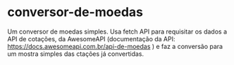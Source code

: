 # conversor-de-moedas
Um conversor de moedas simples.
Usa fetch API para requisitar os dados a API de cotações, da AwesomeAPI (documentação da API: https://docs.awesomeapi.com.br/api-de-moedas ) e faz a conversão para um mostra simples das ctações já convertidas.
